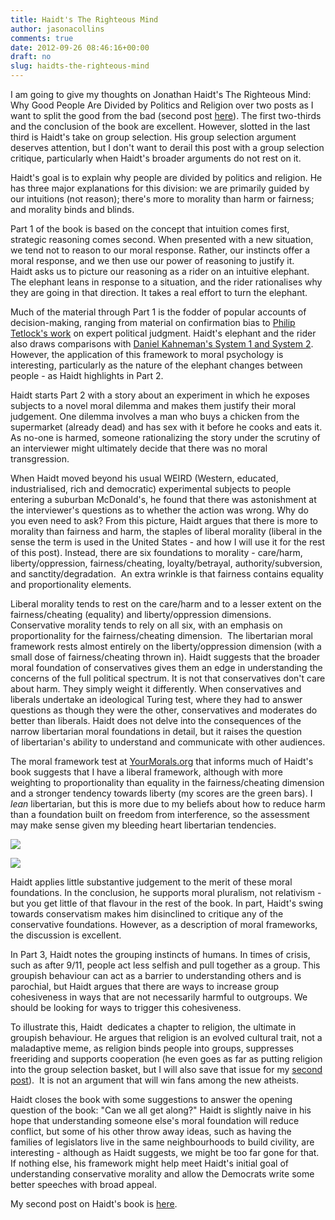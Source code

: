 ```yaml
---
title: Haidt's The Righteous Mind
author: jasonacollins
comments: true
date: 2012-09-26 08:46:16+00:00
draft: no
slug: haidts-the-righteous-mind
---
```


I am going to give my thoughts on Jonathan Haidt's The Righteous Mind: Why Good People Are Divided by Politics and Religion over two posts as I want to split the good from the bad (second post [here](https://www.jasoncollins.blog/haidts-group-selection/)). The first two-thirds and the conclusion of the book are excellent. However, slotted in the last third is Haidt's take on group selection. His group selection argument deserves attention, but I don't want to derail this post with a group selection critique, particularly when Haidt's broader arguments do not rest on it.

Haidt's goal is to explain why people are divided by politics and religion. He has three major explanations for this division: we are primarily guided by our intuitions (not reason); there's more to morality than harm or fairness; and morality binds and blinds.

Part 1 of the book is based on the concept that intuition comes first, strategic reasoning comes second. When presented with a new situation, we tend not to reason to our moral response. Rather, our instincts offer a moral response, and we then use our power of reasoning to justify it. Haidt asks us to picture our reasoning as a rider on an intuitive elephant. The elephant leans in response to a situation, and the rider rationalises why they are going in that direction. It takes a real effort to turn the elephant.

Much of the material through Part 1 is the fodder of popular accounts of decision-making, ranging from material on confirmation bias to [Philip Tetlock's work](https://www.jasoncollins.blog/tetlocks-expert-political-judgment-how-good-is-it-how-can-we-know/) on expert political judgment. Haidt's elephant and the rider also draws comparisons with [Daniel Kahneman's System 1 and System 2](https://www.jasoncollins.blog/kahnemans-thinking-fast-and-slow/). However, the application of this framework to moral psychology is interesting, particularly as the nature of the elephant changes between people - as Haidt highlights in Part 2.

Haidt starts Part 2 with a story about an experiment in which he exposes subjects to a novel moral dilemma and makes them justify their moral judgement. One dilemma involves a man who buys a chicken from the supermarket (already dead) and has sex with it before he cooks and eats it. As no-one is harmed, someone rationalizing the story under the scrutiny of an interviewer might ultimately decide that there was no moral transgression.

When Haidt moved beyond his usual WEIRD (Western, educated, industrialised, rich and democratic) experimental subjects to people entering a suburban McDonald's, he found that there was astonishment at the interviewer's questions as to whether the action was wrong. Why do you even need to ask? From this picture, Haidt argues that there is more to morality than fairness and harm, the staples of liberal morality (liberal in the sense the term is used in the United States - and how I will use it for the rest of this post). Instead, there are six foundations to morality - care/harm, liberty/oppression, fairness/cheating, loyalty/betrayal, authority/subversion, and sanctity/degradation.  An extra wrinkle is that fairness contains equality and proportionality elements.

Liberal morality tends to rest on the care/harm and to a lesser extent on the fairness/cheating (equality) and liberty/oppression dimensions. Conservative morality tends to rely on all six, with an emphasis on proportionality for the fairness/cheating dimension.  The libertarian moral framework rests almost entirely on the liberty/oppression dimension (with a small dose of fairness/cheating thrown in). Haidt suggests that the broader moral foundation of conservatives gives them an edge in understanding the concerns of the full political spectrum. It is not that conservatives don't care about harm. They simply weight it differently. When conservatives and liberals undertake an ideological Turing test, where they had to answer questions as though they were the other, conservatives and moderates do better than liberals. Haidt does not delve into the consequences of the narrow libertarian moral foundations in detail, but it raises the question of libertarian's ability to understand and communicate with other audiences.

The moral framework test at [YourMorals.org](http://www.yourmorals.org/) that informs much of Haidt's book suggests that I have a liberal framework, although with more weighting to proportionality than equality in the fairness/cheating dimension and a stronger tendency towards liberty (my scores are the green bars). I _lean_ libertarian, but this is more due to my beliefs about how to reduce harm than a foundation built on freedom from interference, so the assessment may make sense given my bleeding heart libertarian tendencies.

![](/img/moral-foundation-1.png)

![](/img/moral-foundation-2.png)

Haidt applies little substantive judgement to the merit of these moral foundations. In the conclusion, he supports moral pluralism, not relativism - but you get little of that flavour in the rest of the book. In part, Haidt's swing towards conservatism makes him disinclined to critique any of the conservative foundations. However, as a description of moral frameworks, the discussion is excellent.

In Part 3, Haidt notes the grouping instincts of humans. In times of crisis, such as after 9/11, people act less selfish and pull together as a group. This groupish behaviour can act as a barrier to understanding others and is parochial, but Haidt argues that there are ways to increase group cohesiveness in ways that are not necessarily harmful to outgroups. We should be looking for ways to trigger this cohesiveness.

To illustrate this, Haidt  dedicates a chapter to religion, the ultimate in groupish behaviour. He argues that religion is an evolved cultural trait, not a maladaptive meme, as religion binds people into groups, suppresses freeriding and supports cooperation (he even goes as far as putting religion into the group selection basket, but I will also save that issue for my [second post](https://www.jasoncollins.blog/haidts-group-selection/)).  It is not an argument that will win fans among the new atheists.

Haidt closes the book with some suggestions to answer the opening question of the book: "Can we all get along?" Haidt is slightly naive in his hope that understanding someone else's moral foundation will reduce conflict, but some of his other throw away ideas, such as having the families of legislators live in the same neighbourhoods to build civility, are interesting - although as Haidt suggests, we might be too far gone for that. If nothing else, his framework might help meet Haidt's initial goal of understanding conservative morality and allow the Democrats write some better speeches with broad appeal.

My second post on Haidt's book is [here](https://www.jasoncollins.blog/haidts-group-selection/).
